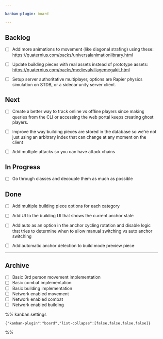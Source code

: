 ```yaml
---

kanban-plugin: board

---
```


## Backlog

- [ ] Add more animations to movement (like diagonal strafing) using these: https://quaternius.com/packs/universalanimationlibrary.html
- [ ] Update building pieces with real assets instead of prototype assets: https://quaternius.com/packs/medievalvillagemegakit.html
- [ ] Setup server authoritative multiplayer, options are Rapier physics simulation on STDB, or a sidecar unity server client.


## Next

- [ ] Create a better way to track online vs offline players since making queries from the CLI or accessing the web portal keeps creating ghost players.
- [ ] Improve the way building pieces are stored in the database so we're not just using an arbitrary index that can change at any moment on the client
- [ ] Add multiple attacks so you can have attack chains


## In Progress

- [ ] Go through classes and decouple them as much as possible


## Done

- [ ] Add multiple building piece options for each category
- [ ] Add UI to the building UI that shows the current anchor state
- [ ] Add auto as an option in the anchor cycling rotation and disable logic that tries to determine when to allow manual switching vs auto anchor switching
- [ ] Add automatic anchor detection to build mode preview piece


***

## Archive

- [ ] Basic 3rd person movement implementation
- [ ] Basic combat implementation
- [ ] Basic building implementation
- [ ] Network enabled movement
- [ ] Network enabled combat
- [ ] Network enabled building

%% kanban:settings
```
{"kanban-plugin":"board","list-collapse":[false,false,false,false]}
```
%%